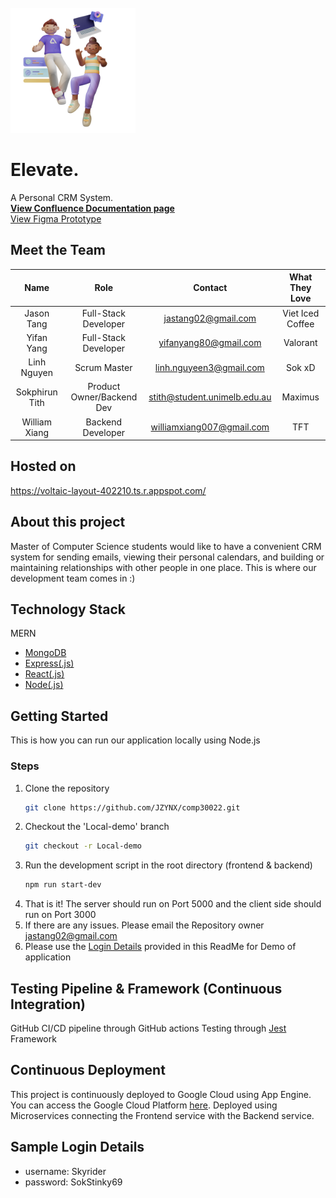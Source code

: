 <br />
<div align= "left">
  <a href="https://github.com/JZYNX/comp30022/">
    <img src="./crm/src/assets/Avatar.png" alt="Logo" width="200" height="200">
  </a>
  <h1 align="left"> Elevate. </h1>

  <p align="left">
    A Personal CRM System.
    <br />
    <a href="https://comp30022-crm.atlassian.net/wiki/spaces/SD/pages/884963/Team+56+Introduction"><strong>View Confluence Documentation 
    page </strong></a>
    <br />
    <a href="https://www.figma.com/file/xjiDcmLa1aQtVWc7IN3ZBL/CRM-Prototype?type=design&node-id=23-3&mode=design&t=SLFMRVLjyDp8uEs6-0">View Figma Prototype</a>
  </p>
</div>

## Meet the Team
|    Name     |        Role          |          Contact        |  What They Love  |
|    :---:    |       :---:          |           :---:         |       :---:      | 
| Jason Tang  | Full-Stack Developer | jastang02@gmail.com     | Viet Iced Coffee |
| Yifan Yang  | Full-Stack Developer | yifanyang80@gmail.com   | Valorant         |
| Linh Nguyen | Scrum Master         | linh.nguyeen3@gmail.com | Sok xD           |
| Sokphirun Tith | Product Owner/Backend Dev | stith@student.unimelb.edu.au | Maximus |
| William Xiang | Backend Developer | williamxiang007@gmail.com | TFT |

## Hosted on
https://voltaic-layout-402210.ts.r.appspot.com/

## About this project
Master of Computer Science students would like to have a convenient CRM system for sending emails, viewing their personal calendars, and building or maintaining relationships with other people in one place. This is where our development team comes in :)

## Technology Stack
MERN
-   [MongoDB](https://www.mongodb.com/) 
-   [Express(.js)](https://expressjs.com/) 
-   [React(.js)](https://reactjs.org/) 
-   [Node(.js)](https://nodejs.org/en/)

## Getting Started
This is how you can run our application locally using Node.js

### Steps 
1. Clone the repository
    ```sh
    git clone https://github.com/JZYNX/comp30022.git
    ```
2. Checkout the 'Local-demo' branch
    ```sh
    git checkout -r Local-demo
    ```
3. Run the development script in the root directory (frontend & backend)
    ```sh
    npm run start-dev
    ```
4. That is it! The server should run on Port 5000 and the client side should run on Port 3000
5. If there are any issues. Please email the Repository owner jastang02@gmail.com
6. Please use the [Login Details](#sample-login-details) provided in this ReadMe for Demo of application

## Testing Pipeline & Framework (Continuous Integration)
GitHub CI/CD pipeline through GitHub actions
Testing through [Jest](https://jestjs.io/) Framework

## Continuous Deployment
This project is continuously deployed to Google Cloud using App Engine. You can access the Google Cloud Platform [here](https://cloud.google.com/?hl=en).
Deployed using Microservices connecting the Frontend service with the Backend service.

## Sample Login Details
- username: Skyrider
- password: SokStinky69
